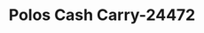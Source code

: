 ---
f_zip-code: 38824
f_state-code: MS
title: Polos Cash Carry-24472
f_phone: 662-365-0063
f_city-only: Baldwyn
f_address: 114 E Water Street Baldwyn
f_location-unique-id: '24472'
slug: polos-cash-carry-24472
updated-on: '2024-05-30T13:46:58.046Z'
created-on: '2024-05-30T13:36:59.803Z'
published-on: '2024-05-30T13:54:32.469Z'
f_city-state: cms/city/baldwyn-ms.md
f_company: cms/company/polos-cash-carry.md
f_state: cms/state/mississippi.md
layout: '[payday-loan].html'
tags: payday-loan
---